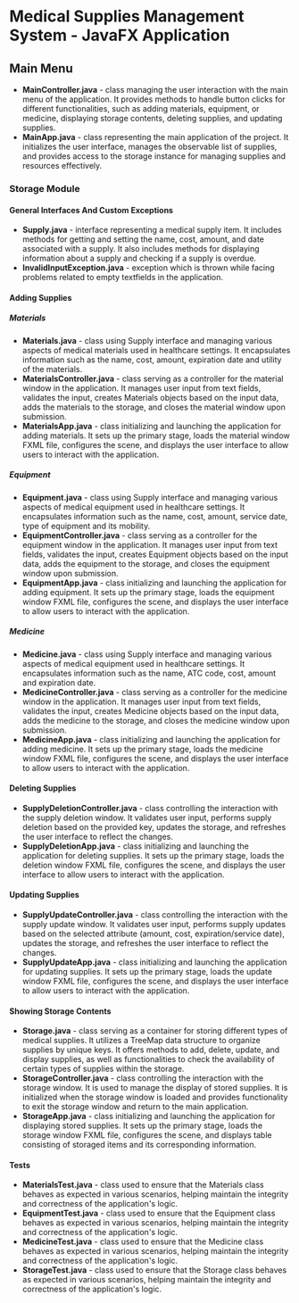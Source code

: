 # Medical Supplies Management System - JavaFX Application
## Main Menu
- **MainController.java** - class managing the user interaction with the main menu of the application. It provides methods to handle button clicks for different functionalities, such as adding materials, equipment, or medicine, displaying storage contents, deleting supplies, and updating supplies.
- **MainApp.java** - class representing the main application of the project. It initializes the user interface, manages the observable list of supplies, and provides access to the storage instance for managing supplies and resources effectively.
### Storage Module
#### General Interfaces And Custom Exceptions
- **Supply.java** - interface representing a medical supply item. It includes methods for getting and setting the name, cost, amount, and date associated with a supply. It also includes methods for displaying information about a supply and checking if a supply is overdue.
- **InvalidInputException.java** - exception which is thrown while facing problems related to empty textfields in the application.
#### Adding Supplies
##### Materials
- **Materials.java** - class using Supply interface and managing various aspects of medical materials used in healthcare settings. It encapsulates information such as the name, cost, amount, expiration date and utility of the materials.
- **MaterialsController.java** - class serving as a controller for the material window in the application. It manages user input from text fields, validates the input, creates Materials objects based on the input data, adds the materials to the storage, and closes the material window upon submission.
- **MaterialsApp.java** - class initializing and launching the application for adding materials. It sets up the primary stage, loads the material window FXML file, configures the scene, and displays the user interface to allow users to interact with the application.
##### Equipment
- **Equipment.java** - class using Supply interface and managing various aspects of medical equipment used in healthcare settings. It encapsulates information such as the name, cost, amount, service date, type of equipment and its mobility.
- **EquipmentController.java** - class serving as a controller for the equipment window in the application. It manages user input from text fields, validates the input, creates Equipment objects based on the input data, adds the equipment to the storage, and closes the equipment window upon submission.
- **EquipmentApp.java** - class initializing and launching the application for adding equipment. It sets up the primary stage, loads the equipment window FXML file, configures the scene, and displays the user interface to allow users to interact with the application.
##### Medicine
- **Medicine.java** - class using Supply interface and managing various aspects of medical equipment used in healthcare settings. It encapsulates information such as the name, ATC code, cost, amount and expiration date.
- **MedicineController.java** - class serving as a controller for the medicine window in the application. It manages user input from text fields, validates the input, creates Medicine objects based on the input data, adds the medicine to the storage, and closes the medicine window upon submission.
- **MedicineApp.java** - class initializing and launching the application for adding medicine. It sets up the primary stage, loads the medicine window FXML file, configures the scene, and displays the user interface to allow users to interact with the application.
#### Deleting Supplies
- **SupplyDeletionController.java** - class controlling the interaction with the supply deletion window. It validates user input, performs supply deletion based on the provided key, updates the storage, and refreshes the user interface to reflect the changes.
- **SupplyDeletionApp.java** - class initializing and launching the application for deleting supplies. It sets up the primary stage, loads the deletion window FXML file, configures the scene, and displays the user interface to allow users to interact with the application.
#### Updating Supplies
- **SupplyUpdateController.java** - class controlling the interaction with the supply update window. It validates user input, performs supply updates based on the selected attribute (amount, cost, expiration/service date), updates the storage, and refreshes the user interface to reflect the changes.
- **SupplyUpdateApp.java** - class initializing and launching the application for updating supplies. It sets up the primary stage, loads the update window FXML file, configures the scene, and displays the user interface to allow users to interact with the application.
#### Showing Storage Contents
- **Storage.java** - class serving as a container for storing different types of medical supplies. It utilizes a TreeMap data structure to organize supplies by unique keys. It offers methods to add, delete, update, and display supplies, as well as functionalities to check the availability of certain types of supplies within the storage.
- **StorageController.java** - class controlling the interaction with the storage window. It is used to manage the display of stored supplies. It is initialized when the storage window is loaded and provides functionality to exit the storage window and return to the main application.
- **StorageApp.java** - class initializing and launching the application for displaying stored supplies. It sets up the primary stage, loads the storage window FXML file, configures the scene, and displays table consisting of storaged items and its corresponding information.
#### Tests
- **MaterialsTest.java** - class used to ensure that the Materials class behaves as expected in various scenarios, helping maintain the integrity and correctness of the application's logic.
- **EquipmentTest.java** - class used to ensure that the Equipment class behaves as expected in various scenarios, helping maintain the integrity and correctness of the application's logic.
- **MedicineTest.java** - class used to ensure that the Medicine class behaves as expected in various scenarios, helping maintain the integrity and correctness of the application's logic.
- **StorageTest.java** - class used to ensure that the Storage class behaves as expected in various scenarios, helping maintain the integrity and correctness of the application's logic.
